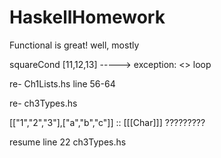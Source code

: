 HaskellHomework
===============
Functional is great! well, mostly

squareCond [11,12,13]   -----> exception: <<loop>>  loop

re- Ch1Lists.hs  line 56-64

re-    ch3Types.hs

[["1","2","3"],["a","b","c"]] :: [[[Char]]]   ?????????

resume line 22   ch3Types.hs
